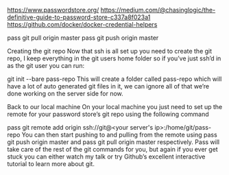 https://www.passwordstore.org/
https://medium.com/@chasinglogic/the-definitive-guide-to-password-store-c337a8f023a1
https://github.com/docker/docker-credential-helpers

pass git pull origin master
pass git push origin master

Creating the git repo
Now that ssh is all set up you need to create the git repo, I keep everything in the git users home folder so if you’ve just ssh’d in as the git user you can run:

git init --bare pass-repo
This will create a folder called pass-repo which will have a lot of auto generated git files in it, we can ignore all of that we’re done working on the server side for now.

Back to our local machine
On your local machine you just need to set up the remote for your password store’s git repo using the following command

pass git remote add origin ssh://git@<your server's ip>:/home/git/pass-repo
You can then start pushing to and pulling from the remote using pass git push origin master and pass git pull origin master respectively. Pass will take care of the rest of the git commands for you, but again if you ever get stuck you can either watch my talk or try Github’s excellent interactive tutorial to learn more about git.

